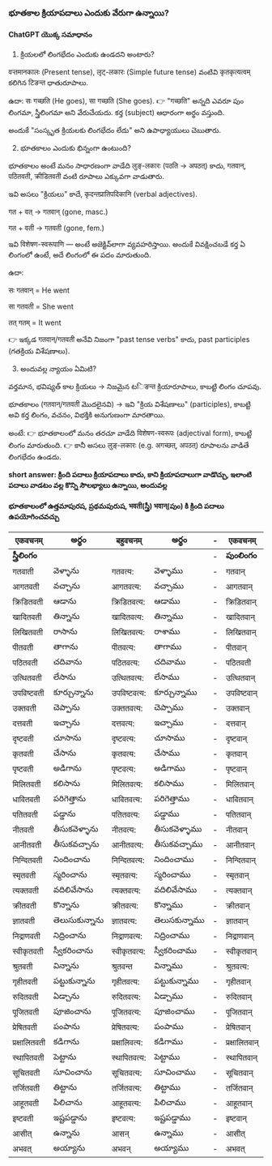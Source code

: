 
### భూతకాల క్రియాపదాలు ఎందుకు వేరుగా ఉన్నాయి?
#### ChatGPT యొక్క సమాధానం
1. క్రియలలో లింగభేదం ఎందుకు ఉండదని అంటారు?

वर्‍तमानकालः (Present tense), लृट्-लकारः (Simple future tense) వంటివి कृतकृत्यत्वम् కలిగిన टिङन्त ధాతురూపాలు.

ఉదా: सः गच्छति (He goes), सा गच्छति (She goes).
👉 "गच्छति" అన్నది ఎవరూ పుం లింగమా, స్త్రీలింగమా అని వేరుచేయదు. కర్త (subject) ఆధారంగా అర్థం వస్తుంది.

అందుకే "సంస్కృత క్రియలకు లింగభేదం లేదు" అని ఉపాధ్యాయులు చెబుతారు.

2. భూతకాలం ఎందుకు భిన్నంగా ఉంటుంది?

భూతకాలం అంటే మనం సాధారణంగా వాడేది लुङ्-लकारः (पठति → अपठत्) కాదు,
गतवान्, पठितवती, क्रीडितवती వంటి రూపాలు ఎక్కువగా వాడుతారు.

ఇవి అసలు "క్రియలు" కాదే, कृदन्तप्रातिपदिकानि (verbal adjectives).

गत + वत् → गतवान् (gone, masc.)

गत + वती → गतवती (gone, fem.)

ఇవి विशेषण-स्वरूपाणि — అంటే అజెక్టివ్‌లాగా వ్యవహరిస్తాయి.
అందుకే వివక్షించబడే కర్త ఏ లింగంలో ఉంటే, అదే లింగంలో ఈ పదం మారుతుంది.

ఉదా:

सः गतवान् = He went

सा गतवती = She went

तत् गतम् = It went

👉 ఇక్కడ गतवान्/गतवती అనేవి నిజంగా "past tense verbs" కాదు, past participles (గతక్రియ విశేషణాలు).

3. అందువల్ల న్యాయం ఏమిటి?

వర్తమాన, భవిష్యత్ కాల క్రియలు → నిజమైన టिङन्त క్రియారూపాలు, కాబట్టి లింగం చూపవు.

భూతకాలం (गतवान्/गतवती మొదలైనవి) → ఇవి "క్రియ విశేషణాలు" (participles), కాబట్టి అవి కర్త లింగం, వచనం, విభక్తికి అనుగుణంగా మారతాయి.

అంటే:
👉 భూతకాలంలో మనం తరచూ వాడేది विशेषण-स्वरूपः (adjectival form), కాబట్టి లింగం మారుతుంది.
👉 కానీ అసలు लुङ्-लकारः (e.g. अगच्छत्, अपठत्) రూపాలను వాడితే లింగభేదం ఉండదు.

**short answer: క్రింది పదాలు క్రియాపదాలు కాదు, కాని క్రియాపదాలుగా వాడొచ్చు, ఇలాంటి పదాలు వాడటం వల్ల కొన్ని సౌలభ్యాలు ఉన్నాయి, అందువల్ల**

#### భూతకాలంలో ఉత్తమాపురష, ప్రథమపురుష, भवती(స్త్రీ) भवान्(పుం) కి క్రింది పదాలు ఉపయోగించవచ్చు   

| एकवचनम् | అర్థం | बहुवचनम् | అర్థం | - | एकवचनम् | అర్థం | बहुवचनम् | అర్థం |
|----------|--------|--------|------| ---|-------|--------|-------|-------|
|**స్త్రీలింగం**||||-|**పుంలింగం**||||
| गतवाती  | వెళ్ళాను | गतवत्य: | వెళ్ళాము | - | गतवान् | వెళ్ళాను | गतवन्त: | వెళ్ళాము |
| आगतवती | వచ్చాను | आगतवत्य: | వచ్చాము | - |  आगतवान् | వచ్చాను | आगतवन्त: | వచ్చాము |
| क्रिडितवती | ఆడాను | क्रिडितवत्य: | ఆడాము | - | क्रिडितवान् | ఆడాను | क्रिडितवन्त: | ఆడాము |
| खादितवती  | తిన్నాను | खादितवत्य: | తిన్నాము | - | खादितवान् | తిన్నాను | खादितवन्त: | తిన్నాము |
| लिखितवती | రాసాను | लिखितवत्य: | రాశాము | - | लिखितवान् | రాసాను | लिखितवन्त: | రాశాము |
| पीतवती | తాగాను | पीतवत्य: | తాగాము | - | पीतवान् | తాగాను | पीतवन्त: | తాగాము |
| पठितवती | చదివాను | पठितवत्य: | చదివాము | - | पठितवती | చదివాను | पठितवन्त: | చదివాము |
| उत्थितवती | లేసాను | उत्थितवत्य: | లేసాము | - | उत्थितवान् | లేసాను | उत्थितवन्त: | లేసాము |
| उपविष्टवती | కూర్చున్నాను | उपविष्टवत्य: | కూర్చున్నాము | - | उपविष्टवान् | కూర్చున్నాను | उपविष्टवन्त: | కూర్చున్నాము |
| उक्तवती | చెప్పాను | उक्ततवत्य: | చెప్పాము | - | उक्तवान् | చెప్పాను | उक्ततवन्त: | చెప్పాము |
| दत्तवती | ఇచ్చాను | दत्तवत्य: | ఇచ్చాము | - | दत्तवान् | ఇచ్చాను | दत्तवन्त: | ఇచ్చాము |
| दृष्टवती | చూసాను | दृष्टवत्य: | చూసాము | - | दृष्टवान् | చూసాను | दृष्टवन्त: | చూసాము |
| कृतवती | చేసాను | कृतवत्य: | చేసాము | - | कृतवान् | చేసాను | कृतवन्त: | చేసాము |
| पृष्टवती | అడిగాను | पृष्टवत्य: | అడిగాము | - | पृष्टवान् | అడిగాను | पृष्टवन्त: | అడిగాము |
| मिलितवती | కలిసాను | मिलितवत्य: | కలిసాము | - | मिलितवान् | కలిసాను | मिलितवन्त: | కలిసాము |
| धावितवती | పరిగెత్తాను | धावितवत्य: | పరిగెత్తాము | - | धावितवान् | పరిగెత్తాను | धावितवन्त: | పరిగెత్తాము |
| पतितवती | పడ్డాను | पतितवत्य: | పడ్డాము | - | पतितवान् | పడ్డాను | पतितवन्त: | పడ్డాము |
| नीतवती | తీసుకవెళ్ళాను  | नीतवत्य: | తీసుకవెళ్ళాము  | - | नीतवान् | తీసుకవెళ్ళాను | नीतवन्त: | తీసుకవెళ్ళాము |
| आनीतवती | తీసుకవచ్చాను | आनीतवत्य: | తీసుకవచ్చాము | - | आनीतवान् | తీసుకవచ్చాను | आनीतवन्त: | తీసుకవచ్చాము |
| निन्दितवती | నిందించాను | निन्दितवत्य: | నిందించాము | - | निन्दितवान् | నిందించాను | निन्दितवन्त: | నిందించాము |
| स्मृतवती | స్మరించాను | स्मृतवत्य: | స్మరించాము | - | स्मृतवान् | స్మరించాను | स्मृतवन्त: | స్మరించాము |
| त्यक्तवती | వదిలివేసాను | त्यक्तवत्य: | వదిలివేసాము | - | त्यक्तवान् | వదిలివేసాను | त्यक्तवन्त: | వదిలివేసాము |
| क्रीतवती | కొన్నాను | क्रीतवत्य: | కొన్నాము | - | क्रीतवान् | కొన్నాను | क्रीतवन्त: | కొన్నాము |
| ज्ञातवती | తెలుసుకున్నాను | ज्ञातवत्य: | తెలుసకున్నాము | - | ज्ञातवान् | తెలుసుకున్నాను | ज्ञातवन्त: | తెలుసకున్నాము |
| निद्राणवती | నిద్రించాను | निद्राणवत्य: | నిద్రించాము | - | निद्राणवान् | నిద్రించాను | निद्राणवन्त:  | నిద్రించాము |
| स्वीकृतवती | స్వీకరించాను | स्वीकृतवत्य: | స్వీకరించాము | - | स्वीकृतवान् | స్వీకరించాను | स्वीकृतवन्त: | స్వీకరించాము |
| श्रुतवती | విన్నాను | श्रुतवन्त | విన్నాము | - | श्रुतवत्य: | విన్నాను | श्रुतवन्त: | విన్నాము |
| गृहीतवती | పట్టుకున్నాను | गृहीतवत्य: | పట్టుకున్నాము | - | गृहीतवान् | పట్టుకున్నాను | गृहीतवन्त: | పట్టుకున్నాము |
| रुदितवती | ఏడ్చాను | रुदितवत्य: | ఏడ్చాము | - | रुदितवान् | ఏడ్చాను | रुदितवन्त: | ఏడ్చాము |
| पूजितवती | పూజించాను | पूजितवत्य: | పూజించాము | - | पूजितवान् | పూజించాను  | पूजितवन्त: | పూజించాము |
| प्रेषितवती | పంపాను | प्रेषितवत्य: | పంపాము | - | प्रेषितवान् | పంపాను | प्रेषितवन्त: | పంపాము |
| प्रक्षालितवती | కడిగాను | प्रक्षालिवत्य: | కడిగాము | - | प्रक्षालितवान् | కడిగాను | प्रक्षालिवन्त: | కడిగాము |
| स्थापितवती | పెట్టాను | स्थापितवत्य: | పెట్టాము | - | स्थापितवान् | పెట్టాను | स्थापितवन्त: | పెట్టాము |
| सूचितवती | సూచించాను | सूचितवत्य: | సూచించాము | - | सूचितवान् | సూచించాను | सूचितवन्त: | సూచించాము |
| तर्जितवती | తిట్టాను | तर्जितवत्य: | తిట్టాము | - | तर्जितवान् | తిట్టాను | तर्जितवन्त: | తిట్టాము |
| आहूतवती | పిలిచాను | आहूतवत्य: | పిలిచాము | - | आहूतवान् | పిలిచాను | आहूतवन्त: | పిలిచాము |
| इष्टवती | ఇష్టపడ్డాను | इष्टवत्य: | ఇష్టపడ్డాము | - | इष्टवान् | ఇష్టపడ్డాను | इष्टवन्त: | ఇష్టపడ్డాము |
| आसीत् | ఉన్నాను | आसन् | ఉన్నాము | - | आसीत् | ఉన్నాను | आसन् | ఉన్నాము |
| अभवत् | అయ్యాను  | अभवन् | అయ్యాము | - | अभवत् | అయ్యాను | अभवन् | అయ్యాము |

